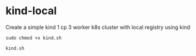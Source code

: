 # kind-local

Create a simple kind 1 cp 3 worker k8s cluster with local registry using kind

`sudo chmod +x kind.sh`

`kind.sh`
